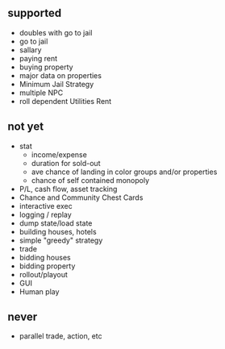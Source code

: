 

## supported
 * doubles with go to jail
 * go to jail
 * sallary
 * paying rent
 * buying property
 * major data on properties
 * Minimum Jail Strategy
 * multiple NPC
 * roll dependent Utilities Rent

## not yet
 * stat
   * income/expense
   * duration for sold-out
   * ave chance of landing in color groups and/or properties
   * chance of self contained monopoly
 * P/L, cash flow, asset tracking
 * Chance and Community Chest Cards
 * interactive exec
 * logging / replay
 * dump state/load state
 * building houses, hotels
 * simple "greedy" strategy
 * trade
 * bidding houses
 * bidding property
 * rollout/playout
 * GUI
 * Human play


## never
 * parallel trade, action, etc
